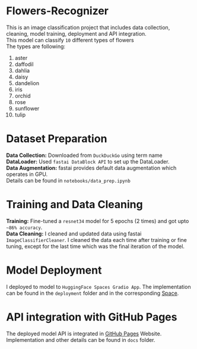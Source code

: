 # Flowers-Recognizer

This is an image classification project that includes data collection, cleaning, model training, deployment and API integration. <br/>
This model can classify `10` different types of flowers <br/>
The types are following: <br/>
1. aster
2. daffodil
3. dahlia
4. daisy
5. dandelion
6. iris
7. orchid
8. rose
9. sunflower
10. tulip

# Dataset Preparation
**Data Collection:** Downloaded from `DuckDuckGo` using term name <br/>
**DataLoader:** Used `fastai DataBlock API` to set up the DataLoader. <br/>
**Data Augmentation:** fastai provides default data augmentation which operates in GPU. <br/>
Details can be found in `notebooks/data_prep.ipynb`

# Training and Data Cleaning
**Training:** Fine-tuned a `resnet34` model for 5 epochs (2 times) and got upto `~86% accuracy`. <br/>
**Data Cleaning:** I cleaned and updated data using fastai `ImageClassifierCleaner`. I cleaned the data each time after training or fine tuning, except for the last time which was the final iteration of the model. <br/>

# Model Deployment
I deployed to model to `HuggingFace Spaces Gradio App`. The implementation can be found in the `deployment` folder and in the corresponding [Space](https://huggingface.co/spaces/rizveehasan19/flowers_recognizer). <br/>

# API integration with GitHub Pages
The deployed model API is integrated in [GitHub Pages](https://rizveehasan19.github.io/Flowers-Recognizer/) Website. Implementation and other details can be found in `docs` folder.
